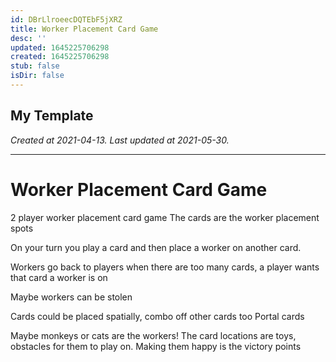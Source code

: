 ```yaml
---
id: DBrLlroeecDQTEbF5jXRZ
title: Worker Placement Card Game
desc: ''
updated: 1645225706298
created: 1645225706298
stub: false
isDir: false
---
```

My Template
---

_Created at 2021-04-13._
_Last updated at 2021-05-30._




---

# Worker Placement Card Game


2 player worker placement card game
The cards are the worker placement spots

On your turn you play a card and then place a worker on another card.

Workers go back to players when there are too many cards, a player wants that card a worker is on

Maybe workers can be stolen

Cards could be placed spatially, combo off other cards too
Portal cards

Maybe monkeys or cats are the workers!
The card locations are toys, obstacles for them to play on.
Making them happy is the victory points

